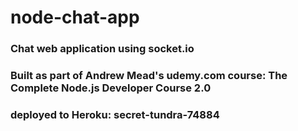 # node-chat-app

### Chat web application using socket.io

### Built as part of Andrew Mead's udemy.com course: The Complete Node.js Developer Course 2.0
### deployed to Heroku: secret-tundra-74884
